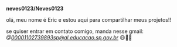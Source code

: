 **neves0123/Neves0123**

olá, meu nome é Eric e estou aqui para compartilhar meus projetos!!

se quiser entrar em contato comigo, manda nesse gmail:
*@00001102739893sp@al.educacao.sp.gov.br* 😃👍🏼

